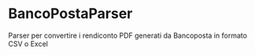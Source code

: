 # BancoPostaParser
Parser per convertire i rendiconto PDF generati da Bancoposta in formato CSV o Excel

